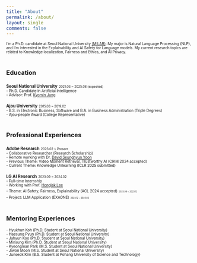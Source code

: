 ```yaml
---
title: "About"
permalink: /about/
layout: single
comments: false
---
```


<span style="font-size:70%">I’m a Ph.D. candidate at Seoul National University [(MILAB)](http://milab.snu.ac.kr/). My major is Natural Language Processing (NLP), and I'm interested in the Explainability and AI Safety for Language models.
My current research topics are related to Knowledge localization, Fairness and Ethics, and AI Privacy.</span>  
<br>

### Education

<span style="font-size:80%">**Seoul National University**</span> <span style="font-size:60%">2021.03 ~ 2025.08 (expected)</span>  
<span style="font-size:70%">- Ph.D. Candidate in Artificial Intelligence</span>  
<span style="font-size:70%">- Advisor: Prof. [Kyomin Jung](http://milab.snu.ac.kr/kjung/index.html)</span>  


<span style="font-size:80%">**Ajou University**</span> <span style="font-size:60%">2015.03 ~ 2019.02</span>  
<span style="font-size:70%">- B.S. in Electronic Business, Software and B.A. in Business Administration (Triple Degrees)</span>  
<span style="font-size:70%">- Ajou-people Award (College Representative)</span>  
<br>
  
  
### Professional Experiences

<span style="font-size:80%">**Adobe Research**</span> <span style="font-size:60%">2023.02 ~ Present</span>  
<span style="font-size:70%">- Collaborative Researcher (Research Scholarship)</span>  
<span style="font-size:70%">- Remote working with Dr. [David Seunghyun Yoon](https://david-yoon.github.io/)</span>  
<span style="font-size:70%">- Previous Theme: Video Moment Retrieval, Trustworthy AI (CIKM 2024 accepted)</span>  
<span style="font-size:70%">- Current Theme: Knowledge Unlearning (ICLR 2025 submitted)</span>

<span style="font-size:80%">**LG AI Research**</span> <span style="font-size:60%">2023.09 ~ 2024.02</span>  
<span style="font-size:70%">- Full-time Internship</span>  
<span style="font-size:70%">- Working with Prof. [Honglak Lee](https://web.eecs.umich.edu/~honglak/)</span>  
<span style="font-size:70%">- Theme: AI Safety, Fairness, Explainability (ACL 2024 accepted)</span> <span style="font-size:40%">2023.09 ~ 2023.12</span>  
<span style="font-size:70%">- Project: LLM Application (EXAONE)</span> <span style="font-size:40%">2023.12 ~ 2024.02</span>  
<br>
  
  
### Mentoring Experiences

<span style="font-size:70%">- Hyukhun Koh (Ph.D. Student at Seoul National University)</span>  
<span style="font-size:70%">- Haesung Pyun (Ph.D. Student at Seoul National University)</span>  
<span style="font-size:70%">- Jahyun Koo (Ph.D. Student at Seoul National University)</span>  
<span style="font-size:70%">- Minsung Kim (Ph.D. Student at Seoul National University)</span>  
<span style="font-size:70%">- Kyeongman Park (M.S. Student at Seoul National University)</span>   
<span style="font-size:70%">- Jiwon Moon (M.S. Student at Seoul National University)</span>  
<span style="font-size:70%">- Junseok Kim (B.S. Student at Pohang University of Science and Technology)</span>  
<br>

